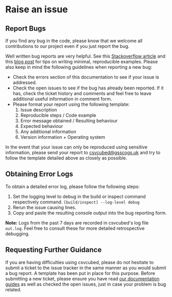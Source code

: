 # Raise an issue

## Report Bugs

If you find any bug in the code, please know that we welcome all contributions to our project even if you just report the bug.

Well written bug reports are very helpful. See this [Stackoverflow article](https://stackoverflow.com/help/minimal-reproducible-example) and this [blog post](https://matthewrocklin.com/blog/work/2018/02/28/minimal-bug-reports) for tips on writing minimal, reproducible examples. Please also keep in mind the following guidelines when reporting a new bug:

* Check the errors section of this documentation to see if your issue is addressed.
* Check the open issues to see if the bug has already been reported. If it has, check the ticket history and comments and feel free to leave additional useful information in comment form.
* Please format your report using the following template:
    1. Issue description
    2. Reproducible steps / Code example
    3. Error message obtained / Resulting behaviour
    4. Expected behaviour
    5. Any additional information
    6. Version information + Operating system

In the event that your issue can only be reproduced using sensitive information, please send your report to [csvcubed@gsscogs.uk](mailto:csvcubed@gsscogs.uk) and try to follow the template detailed above as closely as possible.

## Obtaining Error Logs

To obtain a detailed error log, please follow the following steps:

1. Set the logging level to debug in the build or inspect command respectively command. `[build/inspect] --log-level debug` 
2. Rerun the issue causing lines.
3. Copy and paste the resulting console output into the bug reporting form.

**Note:** Logs from the past 7 days are recorded in csvcubed's log file `out.log`.
Feel free to consult these for more detailed retrospective debugging.

## Requesting Further Guidance

If you are having difficulties using csvcubed, please do not hesitate to submit a ticket to the issue tracker in the same manner as you would submit a bug report. A template has been put in place for this purpose. Before submitting a new ticket, please ensure you have read [our documentation guides](https://gss-cogs.github.io/csvcubed-docs/external/guides/) as well as checked the open issues, just in case your problem is bug related.
